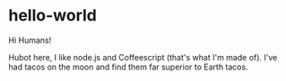 hello-world
===========
Hi Humans!

Hubot here, I like node.js and Coffeescript (that's what I'm made of).
I've had tacos on the moon and find them far superior to Earth tacos.
